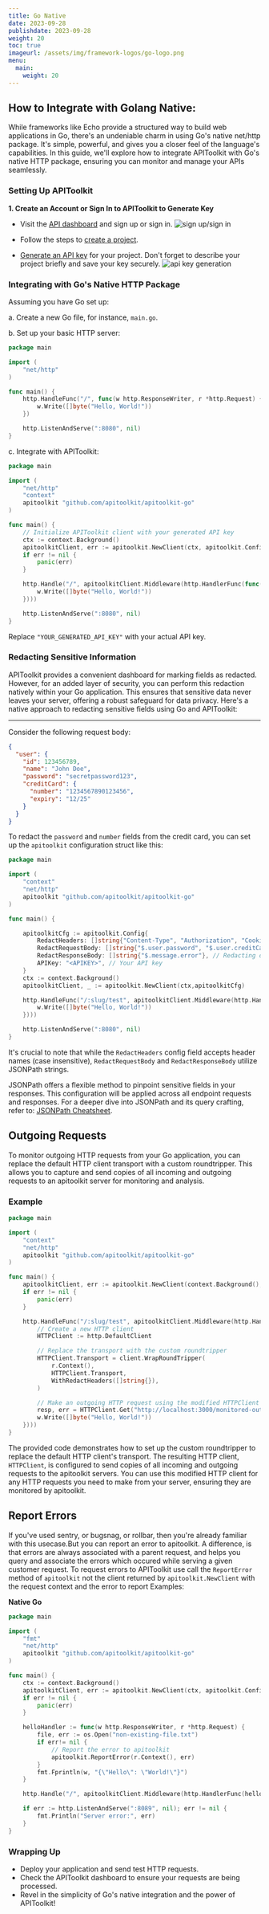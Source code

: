 ```yaml
---
title: Go Native
date: 2023-09-28
publishdate: 2023-09-28
weight: 20
toc: true
imageurl: /assets/img/framework-logos/go-logo.png
menu:
  main:
    weight: 20
---
```


## How to Integrate with Golang Native:

While frameworks like Echo provide a structured way to build web applications in Go, there's an undeniable charm in using Go's native net/http package. It's simple, powerful, and gives you a closer feel of the language's capabilities. In this guide, we'll explore how to integrate APIToolkit with Go's native HTTP package, ensuring you can monitor and manage your APIs seamlessly.

### Setting Up APIToolkit

**1. Create an Account or Sign In to APIToolkit to Generate Key**

- Visit the [API dashboard](https://app.apitoolkit.io) and sign up or sign in.
  ![sign up/sign in](/docs/Quickstarts/Golang/signin.png)
- Follow the steps to [create a project](/docs/dashboard/creating-a-project/).

- [Generate an API key](/docs/dashboard/generating-api-keys) for your project. Don't forget to describe your project briefly and save your key securely.
  ![api key generation](/docs/Quickstarts/Golang/api-key-generation.png)

### Integrating with Go's Native HTTP Package

Assuming you have Go set up:

a. Create a new Go file, for instance, `main.go`.

b. Set up your basic HTTP server:

```go
package main

import (
	"net/http"
)

func main() {
	http.HandleFunc("/", func(w http.ResponseWriter, r *http.Request) {
		w.Write([]byte("Hello, World!"))
	})

	http.ListenAndServe(":8080", nil)
}
```

c. Integrate with APIToolkit:

```go
package main

import (
	"net/http"
	"context"
	apitoolkit "github.com/apitoolkit/apitoolkit-go"
)

func main() {
	// Initialize APIToolkit client with your generated API key
	ctx := context.Background()
	apitoolkitClient, err := apitoolkit.NewClient(ctx, apitoolkit.Config{APIKey: "YOUR_GENERATED_API_KEY"})
	if err != nil {
		panic(err)
	}

	http.Handle("/", apitoolkitClient.Middleware(http.HandlerFunc(func(w http.ResponseWriter, r *http.Request) {
		w.Write([]byte("Hello, World!"))
	})))

	http.ListenAndServe(":8080", nil)
}
```

Replace `"YOUR_GENERATED_API_KEY"` with your actual API key.

### Redacting Sensitive Information

APIToolkit provides a convenient dashboard for marking fields as redacted. However, for an added layer of security, you can perform this redaction natively within your Go application. This ensures that sensitive data never leaves your server, offering a robust safeguard for data privacy. Here's a native approach to redacting sensitive fields using Go and APIToolkit:

---

Consider the following request body:

```json
{
  "user": {
    "id": 123456789,
    "name": "John Doe",
    "password": "secretpassword123",
    "creditCard": {
      "number": "1234567890123456",
      "expiry": "12/25"
    }
  }
}
```

To redact the `password` and `number` fields from the credit card, you can set up the `apitoolkit` configuration struct like this:

```go
package main

import (
	"context"
	"net/http"
	apitoolkit "github.com/apitoolkit/apitoolkit-go"
)

func main() {

	apitoolkitCfg := apitoolkit.Config{
        RedactHeaders: []string{"Content-Type", "Authorization", "Cookies"}, // Redacting both request and response headers
        RedactRequestBody: []string{"$.user.password", "$.user.creditCard.number"}, // Redacting both request and response body
        RedactResponseBody: []string{"$.message.error"}, // Redacting only response body
        APIKey: "<APIKEY>", // Your API key
    }
	ctx := context.Background()
	apitoolkitClient, _ := apitoolkit.NewClient(ctx,apitoolkitCfg)

	http.HandleFunc("/:slug/test", apitoolkitClient.Middleware(http.HandlerFunc(func(w http.ResponseWriter, r *http.Request) {
		w.Write([]byte("Hello, World!"))
	})))

	http.ListenAndServe(":8080", nil)
}
```

It's crucial to note that while the `RedactHeaders` config field accepts header names (case insensitive), `RedactRequestBody` and `RedactResponseBody` utilize JSONPath strings.

JSONPath offers a flexible method to pinpoint sensitive fields in your responses. This configuration will be applied across all endpoint requests and responses. For a deeper dive into JSONPath and its query crafting, refer to: [JSONPath Cheatsheet](https://lzone.de/cheat-sheet/JSONPath).

## Outgoing Requests

To monitor outgoing HTTP requests from your Go application, you can replace the default HTTP client transport with a custom roundtripper. This allows you to capture and send copies of all incoming and outgoing requests to an apitoolkit server for monitoring and analysis.

### Example

```go
package main

import (
	"context"
	"net/http"
	apitoolkit "github.com/apitoolkit/apitoolkit-go"
)

func main() {
 	apitoolkitClient, err := apitoolkit.NewClient(context.Background(), apitoolkit.Config{APIKey: "<API KEY>"})
	if err != nil {
		panic(err)
	}

	http.HandleFunc("/:slug/test", apitoolkitClient.Middleware(http.HandlerFunc(func(w http.ResponseWriter, r *http.Request) {
        // Create a new HTTP client
        HTTPClient := http.DefaultClient

        // Replace the transport with the custom roundtripper
        HTTPClient.Transport = client.WrapRoundTripper(
            r.Context(),
            HTTPClient.Transport,
            WithRedactHeaders([]string{}),
        )

        // Make an outgoing HTTP request using the modified HTTPClient
        resp, err = HTTPClient.Get("http://localhost:3000/monitored-outgoing-request")
		w.Write([]byte("Hello, World!"))
	})))
}
```

The provided code demonstrates how to set up the custom roundtripper to replace the default HTTP client's transport. The resulting HTTP client, `HTTPClient`, is configured to send copies of all incoming and outgoing requests to the apitoolkit servers. You can use this modified HTTP client for any HTTP requests you need to make from your server, ensuring they are monitored by apitoolkit.

## Report Errors

If you've used sentry, or bugsnag, or rollbar, then you're already familiar with this usecase.But you can report an error to apitoolkit. A difference, is that errors are always associated with a parent request, and helps you query and associate the errors which occured while serving a given customer request. To request errors to APIToolkit use call the `ReportError` method of `apitoolkit` not the client returned by `apitoolkit.NewClient` with the request context and the error to report
Examples:

**Native Go**

```go
package main

import (
	"fmt"
	"net/http"
	apitoolkit "github.com/apitoolkit/apitoolkit-go"
)

func main() {
	ctx := context.Background()
	apitoolkitClient, err := apitoolkit.NewClient(ctx, apitoolkit.Config{APIKey: "<API_KEY>"})
	if err != nil {
		panic(err)
	}

	helloHandler := func(w http.ResponseWriter, r *http.Request) {
		file, err := os.Open("non-existing-file.txt")
		if err!= nil {
			// Report the error to apitoolkit
			apitoolkit.ReportError(r.Context(), err)
		}
		fmt.Fprintln(w, "{\"Hello\": \"World!\"}")
	}

	http.Handle("/", apitoolkitClient.Middleware(http.HandlerFunc(helloHandler)))

	if err := http.ListenAndServe(":8089", nil); err != nil {
		fmt.Println("Server error:", err)
	}
}

```

### Wrapping Up

- Deploy your application and send test HTTP requests.
- Check the APIToolkit dashboard to ensure your requests are being processed.
- Revel in the simplicity of Go's native integration and the power of APIToolkit!
